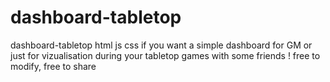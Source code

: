# dashboard-tabletop
dashboard-tabletop html js css
if you want a simple dashboard for GM or just for vizualisation during your tabletop games with some friends !
free to modify, free to share
